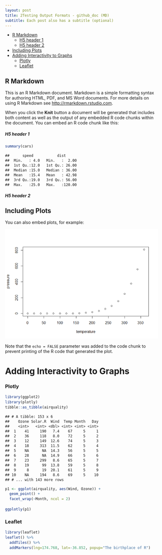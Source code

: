 ```yaml
---
layout: post
title: 2Testing Output Formats - github_doc (MD)
subtitle: Each post also has a subtitle (optional)
---
```


-   [R Markdown](#r-markdown)
    -   [H5 header 1](#h5-header-1)
    -   [H5 header 2](#h5-header-2)
-   [Including Plots](#including-plots)
-   [Adding Interactivity to Graphs](#adding-interactivity-to-graphs)
    -   [Plotly](#plotly)
    -   [Leaflet](#leaflet)

R Markdown
----------

This is an R Markdown document. Markdown is a simple formatting syntax for authoring HTML, PDF, and MS Word documents. For more details on using R Markdown see <http://rmarkdown.rstudio.com>.

When you click the **Knit** button a document will be generated that includes both content as well as the output of any embedded R code chunks within the document. You can embed an R code chunk like this:

##### H5 header 1

``` r
summary(cars)
```

    ##      speed           dist       
    ##  Min.   : 4.0   Min.   :  2.00  
    ##  1st Qu.:12.0   1st Qu.: 26.00  
    ##  Median :15.0   Median : 36.00  
    ##  Mean   :15.4   Mean   : 42.98  
    ##  3rd Qu.:19.0   3rd Qu.: 56.00  
    ##  Max.   :25.0   Max.   :120.00

##### H5 header 2

Including Plots
---------------

You can also embed plots, for example:

![](/img/20180312/pressure-1.png)

Note that the `echo = FALSE` parameter was added to the code chunk to prevent printing of the R code that generated the plot.

Adding Interactivity to Graphs
==============================

### Plotly

``` r
library(ggplot2)
library(plotly)
tibble::as_tibble(airquality)
```

    ## # A tibble: 153 x 6
    ##    Ozone Solar.R  Wind  Temp Month   Day
    ##    <int>   <int> <dbl> <int> <int> <int>
    ##  1    41     190   7.4    67     5     1
    ##  2    36     118   8.0    72     5     2
    ##  3    12     149  12.6    74     5     3
    ##  4    18     313  11.5    62     5     4
    ##  5    NA      NA  14.3    56     5     5
    ##  6    28      NA  14.9    66     5     6
    ##  7    23     299   8.6    65     5     7
    ##  8    19      99  13.8    59     5     8
    ##  9     8      19  20.1    61     5     9
    ## 10    NA     194   8.6    69     5    10
    ## # ... with 143 more rows

``` r
p1 <- ggplot(airquality, aes(Wind, Ozone)) +
  geom_point() +
  facet_wrap(~Month, ncol = 2)

ggplotly(p1)
```

<!--html_preserve-->

<script type="application/json" data-for="56cfec25a5">{"x":{"data":[{"x":[7.4,8,12.6,11.5,14.3,14.9,8.6,13.8,20.1,8.6,6.9,9.7,9.2,10.9,13.2,11.5,12,18.4,11.5,9.7,9.7,16.6,9.7,12,16.6,14.9,8,12,14.9,5.7,7.4],"y":[41,36,12,18,null,28,23,19,8,null,7,16,11,14,18,14,34,6,30,11,1,11,4,32,null,null,null,23,45,115,37],"text":["Wind:  7.4<br />Ozone:  41","Wind:  8.0<br />Ozone:  36","Wind: 12.6<br />Ozone:  12","Wind: 11.5<br />Ozone:  18","Wind: 14.3<br />Ozone:  NA","Wind: 14.9<br />Ozone:  28","Wind:  8.6<br />Ozone:  23","Wind: 13.8<br />Ozone:  19","Wind: 20.1<br />Ozone:   8","Wind:  8.6<br />Ozone:  NA","Wind:  6.9<br />Ozone:   7","Wind:  9.7<br />Ozone:  16","Wind:  9.2<br />Ozone:  11","Wind: 10.9<br />Ozone:  14","Wind: 13.2<br />Ozone:  18","Wind: 11.5<br />Ozone:  14","Wind: 12.0<br />Ozone:  34","Wind: 18.4<br />Ozone:   6","Wind: 11.5<br />Ozone:  30","Wind:  9.7<br />Ozone:  11","Wind:  9.7<br />Ozone:   1","Wind: 16.6<br />Ozone:  11","Wind:  9.7<br />Ozone:   4","Wind: 12.0<br />Ozone:  32","Wind: 16.6<br />Ozone:  NA","Wind: 14.9<br />Ozone:  NA","Wind:  8.0<br />Ozone:  NA","Wind: 12.0<br />Ozone:  23","Wind: 14.9<br />Ozone:  45","Wind:  5.7<br />Ozone: 115","Wind:  7.4<br />Ozone:  37"],"type":"scatter","mode":"markers","marker":{"autocolorscale":false,"color":"rgba(0,0,0,1)","opacity":1,"size":5.66929133858268,"symbol":"circle","line":{"width":1.88976377952756,"color":"rgba(0,0,0,1)"}},"hoveron":"points","showlegend":false,"xaxis":"x","yaxis":"y","hoverinfo":"text","frame":null},{"x":[8.6,9.7,16.1,9.2,8.6,14.3,9.7,6.9,13.8,11.5,10.9,9.2,8,13.8,11.5,14.9,20.7,9.2,11.5,10.3,6.3,1.7,4.6,6.3,8,8,10.3,11.5,14.9,8],"y":[null,null,null,null,null,null,29,null,71,39,null,null,23,null,null,21,37,20,12,13,null,null,null,null,null,null,null,null,null,null],"text":["Wind:  8.6<br />Ozone:  NA","Wind:  9.7<br />Ozone:  NA","Wind: 16.1<br />Ozone:  NA","Wind:  9.2<br />Ozone:  NA","Wind:  8.6<br />Ozone:  NA","Wind: 14.3<br />Ozone:  NA","Wind:  9.7<br />Ozone:  29","Wind:  6.9<br />Ozone:  NA","Wind: 13.8<br />Ozone:  71","Wind: 11.5<br />Ozone:  39","Wind: 10.9<br />Ozone:  NA","Wind:  9.2<br />Ozone:  NA","Wind:  8.0<br />Ozone:  23","Wind: 13.8<br />Ozone:  NA","Wind: 11.5<br />Ozone:  NA","Wind: 14.9<br />Ozone:  21","Wind: 20.7<br />Ozone:  37","Wind:  9.2<br />Ozone:  20","Wind: 11.5<br />Ozone:  12","Wind: 10.3<br />Ozone:  13","Wind:  6.3<br />Ozone:  NA","Wind:  1.7<br />Ozone:  NA","Wind:  4.6<br />Ozone:  NA","Wind:  6.3<br />Ozone:  NA","Wind:  8.0<br />Ozone:  NA","Wind:  8.0<br />Ozone:  NA","Wind: 10.3<br />Ozone:  NA","Wind: 11.5<br />Ozone:  NA","Wind: 14.9<br />Ozone:  NA","Wind:  8.0<br />Ozone:  NA"],"type":"scatter","mode":"markers","marker":{"autocolorscale":false,"color":"rgba(0,0,0,1)","opacity":1,"size":5.66929133858268,"symbol":"circle","line":{"width":1.88976377952756,"color":"rgba(0,0,0,1)"}},"hoveron":"points","showlegend":false,"xaxis":"x2","yaxis":"y","hoverinfo":"text","frame":null},{"x":[4.1,9.2,9.2,10.9,4.6,10.9,5.1,6.3,5.7,7.4,8.6,14.3,14.9,14.9,14.3,6.9,10.3,6.3,5.1,11.5,6.9,9.7,11.5,8.6,8,8.6,12,7.4,7.4,7.4,9.2],"y":[135,49,32,null,64,40,77,97,97,85,null,10,27,null,7,48,35,61,79,63,16,null,null,80,108,20,52,82,50,64,59],"text":["Wind:  4.1<br />Ozone: 135","Wind:  9.2<br />Ozone:  49","Wind:  9.2<br />Ozone:  32","Wind: 10.9<br />Ozone:  NA","Wind:  4.6<br />Ozone:  64","Wind: 10.9<br />Ozone:  40","Wind:  5.1<br />Ozone:  77","Wind:  6.3<br />Ozone:  97","Wind:  5.7<br />Ozone:  97","Wind:  7.4<br />Ozone:  85","Wind:  8.6<br />Ozone:  NA","Wind: 14.3<br />Ozone:  10","Wind: 14.9<br />Ozone:  27","Wind: 14.9<br />Ozone:  NA","Wind: 14.3<br />Ozone:   7","Wind:  6.9<br />Ozone:  48","Wind: 10.3<br />Ozone:  35","Wind:  6.3<br />Ozone:  61","Wind:  5.1<br />Ozone:  79","Wind: 11.5<br />Ozone:  63","Wind:  6.9<br />Ozone:  16","Wind:  9.7<br />Ozone:  NA","Wind: 11.5<br />Ozone:  NA","Wind:  8.6<br />Ozone:  80","Wind:  8.0<br />Ozone: 108","Wind:  8.6<br />Ozone:  20","Wind: 12.0<br />Ozone:  52","Wind:  7.4<br />Ozone:  82","Wind:  7.4<br />Ozone:  50","Wind:  7.4<br />Ozone:  64","Wind:  9.2<br />Ozone:  59"],"type":"scatter","mode":"markers","marker":{"autocolorscale":false,"color":"rgba(0,0,0,1)","opacity":1,"size":5.66929133858268,"symbol":"circle","line":{"width":1.88976377952756,"color":"rgba(0,0,0,1)"}},"hoveron":"points","showlegend":false,"xaxis":"x","yaxis":"y2","hoverinfo":"text","frame":null},{"x":[6.9,13.8,7.4,6.9,7.4,4.6,4,10.3,8,8.6,11.5,11.5,11.5,9.7,11.5,10.3,6.3,7.4,10.9,10.3,15.5,14.3,12.6,9.7,3.4,8,5.7,9.7,2.3,6.3,6.3],"y":[39,9,16,78,35,66,122,89,110,null,null,44,28,65,null,22,59,23,31,44,21,9,null,45,168,73,null,76,118,84,85],"text":["Wind:  6.9<br />Ozone:  39","Wind: 13.8<br />Ozone:   9","Wind:  7.4<br />Ozone:  16","Wind:  6.9<br />Ozone:  78","Wind:  7.4<br />Ozone:  35","Wind:  4.6<br />Ozone:  66","Wind:  4.0<br />Ozone: 122","Wind: 10.3<br />Ozone:  89","Wind:  8.0<br />Ozone: 110","Wind:  8.6<br />Ozone:  NA","Wind: 11.5<br />Ozone:  NA","Wind: 11.5<br />Ozone:  44","Wind: 11.5<br />Ozone:  28","Wind:  9.7<br />Ozone:  65","Wind: 11.5<br />Ozone:  NA","Wind: 10.3<br />Ozone:  22","Wind:  6.3<br />Ozone:  59","Wind:  7.4<br />Ozone:  23","Wind: 10.9<br />Ozone:  31","Wind: 10.3<br />Ozone:  44","Wind: 15.5<br />Ozone:  21","Wind: 14.3<br />Ozone:   9","Wind: 12.6<br />Ozone:  NA","Wind:  9.7<br />Ozone:  45","Wind:  3.4<br />Ozone: 168","Wind:  8.0<br />Ozone:  73","Wind:  5.7<br />Ozone:  NA","Wind:  9.7<br />Ozone:  76","Wind:  2.3<br />Ozone: 118","Wind:  6.3<br />Ozone:  84","Wind:  6.3<br />Ozone:  85"],"type":"scatter","mode":"markers","marker":{"autocolorscale":false,"color":"rgba(0,0,0,1)","opacity":1,"size":5.66929133858268,"symbol":"circle","line":{"width":1.88976377952756,"color":"rgba(0,0,0,1)"}},"hoveron":"points","showlegend":false,"xaxis":"x2","yaxis":"y2","hoverinfo":"text","frame":null},{"x":[6.9,5.1,2.8,4.6,7.4,15.5,10.9,10.3,10.9,9.7,14.9,15.5,6.3,10.9,11.5,6.9,13.8,10.3,10.3,8,12.6,9.2,10.3,10.3,16.6,6.9,13.2,14.3,8,11.5],"y":[96,78,73,91,47,32,20,23,21,24,44,21,28,9,13,46,18,13,24,16,13,23,36,7,14,30,null,14,18,20],"text":["Wind:  6.9<br />Ozone:  96","Wind:  5.1<br />Ozone:  78","Wind:  2.8<br />Ozone:  73","Wind:  4.6<br />Ozone:  91","Wind:  7.4<br />Ozone:  47","Wind: 15.5<br />Ozone:  32","Wind: 10.9<br />Ozone:  20","Wind: 10.3<br />Ozone:  23","Wind: 10.9<br />Ozone:  21","Wind:  9.7<br />Ozone:  24","Wind: 14.9<br />Ozone:  44","Wind: 15.5<br />Ozone:  21","Wind:  6.3<br />Ozone:  28","Wind: 10.9<br />Ozone:   9","Wind: 11.5<br />Ozone:  13","Wind:  6.9<br />Ozone:  46","Wind: 13.8<br />Ozone:  18","Wind: 10.3<br />Ozone:  13","Wind: 10.3<br />Ozone:  24","Wind:  8.0<br />Ozone:  16","Wind: 12.6<br />Ozone:  13","Wind:  9.2<br />Ozone:  23","Wind: 10.3<br />Ozone:  36","Wind: 10.3<br />Ozone:   7","Wind: 16.6<br />Ozone:  14","Wind:  6.9<br />Ozone:  30","Wind: 13.2<br />Ozone:  NA","Wind: 14.3<br />Ozone:  14","Wind:  8.0<br />Ozone:  18","Wind: 11.5<br />Ozone:  20"],"type":"scatter","mode":"markers","marker":{"autocolorscale":false,"color":"rgba(0,0,0,1)","opacity":1,"size":5.66929133858268,"symbol":"circle","line":{"width":1.88976377952756,"color":"rgba(0,0,0,1)"}},"hoveron":"points","showlegend":false,"xaxis":"x","yaxis":"y3","hoverinfo":"text","frame":null}],"layout":{"margin":{"t":37.9178082191781,"r":7.30593607305936,"b":40.1826484018265,"l":43.1050228310502},"plot_bgcolor":"rgba(235,235,235,1)","paper_bgcolor":"rgba(255,255,255,1)","font":{"color":"rgba(0,0,0,1)","family":"","size":14.6118721461187},"xaxis":{"domain":[0,0.489128071319852],"type":"linear","autorange":false,"tickmode":"array","range":[0.75,21.65],"ticktext":["5","10","15","20"],"tickvals":[5,10,15,20],"ticks":"outside","tickcolor":"rgba(51,51,51,1)","ticklen":3.65296803652968,"tickwidth":0.66417600664176,"showticklabels":true,"tickfont":{"color":"rgba(77,77,77,1)","family":"","size":11.689497716895},"tickangle":-0,"showline":false,"linecolor":null,"linewidth":0,"showgrid":true,"gridcolor":"rgba(255,255,255,1)","gridwidth":0.66417600664176,"zeroline":false,"anchor":"y3","title":"","titlefont":{"color":"rgba(0,0,0,1)","family":"","size":14.6118721461187},"hoverformat":".2f"},"annotations":[{"text":"Wind","x":0.5,"y":-0.0471841704718417,"showarrow":false,"ax":0,"ay":0,"font":{"color":"rgba(0,0,0,1)","family":"","size":14.6118721461187},"xref":"paper","yref":"paper","textangle":-0,"xanchor":"center","yanchor":"top","annotationType":"axis"},{"text":"Ozone","x":-0.0424005218525767,"y":0.5,"showarrow":false,"ax":0,"ay":0,"font":{"color":"rgba(0,0,0,1)","family":"","size":14.6118721461187},"xref":"paper","yref":"paper","textangle":-90,"xanchor":"right","yanchor":"center","annotationType":"axis"},{"text":"5","x":0.244564035659926,"y":1,"showarrow":false,"ax":0,"ay":0,"font":{"color":"rgba(26,26,26,1)","family":"","size":11.689497716895},"xref":"paper","yref":"paper","textangle":-0,"xanchor":"center","yanchor":"bottom"},{"text":"6","x":0.755435964340074,"y":1,"showarrow":false,"ax":0,"ay":0,"font":{"color":"rgba(26,26,26,1)","family":"","size":11.689497716895},"xref":"paper","yref":"paper","textangle":-0,"xanchor":"center","yanchor":"bottom"},{"text":"7","x":0.244564035659926,"y":0.627092846270929,"showarrow":false,"ax":0,"ay":0,"font":{"color":"rgba(26,26,26,1)","family":"","size":11.689497716895},"xref":"paper","yref":"paper","textangle":-0,"xanchor":"center","yanchor":"bottom"},{"text":"8","x":0.755435964340074,"y":0.627092846270929,"showarrow":false,"ax":0,"ay":0,"font":{"color":"rgba(26,26,26,1)","family":"","size":11.689497716895},"xref":"paper","yref":"paper","textangle":-0,"xanchor":"center","yanchor":"bottom"},{"text":"9","x":0.244564035659926,"y":0.293759512937595,"showarrow":false,"ax":0,"ay":0,"font":{"color":"rgba(26,26,26,1)","family":"","size":11.689497716895},"xref":"paper","yref":"paper","textangle":-0,"xanchor":"center","yanchor":"bottom"}],"yaxis":{"domain":[0.706240487062405,1],"type":"linear","autorange":false,"tickmode":"array","range":[-7.35,176.35],"ticktext":["0","50","100","150"],"tickvals":[8.88178419700125e-016,50,100,150],"ticks":"outside","tickcolor":"rgba(51,51,51,1)","ticklen":3.65296803652968,"tickwidth":0.66417600664176,"showticklabels":true,"tickfont":{"color":"rgba(77,77,77,1)","family":"","size":11.689497716895},"tickangle":-0,"showline":false,"linecolor":null,"linewidth":0,"showgrid":true,"gridcolor":"rgba(255,255,255,1)","gridwidth":0.66417600664176,"zeroline":false,"anchor":"x","title":"","titlefont":{"color":"rgba(0,0,0,1)","family":"","size":14.6118721461187},"hoverformat":".2f"},"shapes":[{"type":"rect","fillcolor":null,"line":{"color":null,"width":0,"linetype":[]},"yref":"paper","xref":"paper","x0":0,"x1":0.489128071319852,"y0":0.706240487062405,"y1":1},{"type":"rect","fillcolor":"rgba(217,217,217,1)","line":{"color":"transparent","width":0.66417600664176,"linetype":"solid"},"yref":"paper","xref":"paper","x0":0,"x1":0.489128071319852,"y0":1,"y1":1.06929133858268},{"type":"rect","fillcolor":null,"line":{"color":null,"width":0,"linetype":[]},"yref":"paper","xref":"paper","x0":0.510871928680148,"x1":1,"y0":0.706240487062405,"y1":1},{"type":"rect","fillcolor":"rgba(217,217,217,1)","line":{"color":"transparent","width":0.66417600664176,"linetype":"solid"},"yref":"paper","xref":"paper","x0":0.510871928680148,"x1":1,"y0":1,"y1":1.06929133858268},{"type":"rect","fillcolor":null,"line":{"color":null,"width":0,"linetype":[]},"yref":"paper","xref":"paper","x0":0,"x1":0.489128071319852,"y0":0.372907153729072,"y1":0.627092846270929},{"type":"rect","fillcolor":"rgba(217,217,217,1)","line":{"color":"transparent","width":0.66417600664176,"linetype":"solid"},"yref":"paper","xref":"paper","x0":0,"x1":0.489128071319852,"y0":0.627092846270929,"y1":0.696384184853606},{"type":"rect","fillcolor":null,"line":{"color":null,"width":0,"linetype":[]},"yref":"paper","xref":"paper","x0":0.510871928680148,"x1":1,"y0":0.372907153729072,"y1":0.627092846270929},{"type":"rect","fillcolor":"rgba(217,217,217,1)","line":{"color":"transparent","width":0.66417600664176,"linetype":"solid"},"yref":"paper","xref":"paper","x0":0.510871928680148,"x1":1,"y0":0.627092846270929,"y1":0.696384184853606},{"type":"rect","fillcolor":null,"line":{"color":null,"width":0,"linetype":[]},"yref":"paper","xref":"paper","x0":0,"x1":0.489128071319852,"y0":0,"y1":0.293759512937595},{"type":"rect","fillcolor":"rgba(217,217,217,1)","line":{"color":"transparent","width":0.66417600664176,"linetype":"solid"},"yref":"paper","xref":"paper","x0":0,"x1":0.489128071319852,"y0":0.293759512937595,"y1":0.363050851520272}],"xaxis2":{"type":"linear","autorange":false,"tickmode":"array","range":[0.75,21.65],"ticktext":["5","10","15","20"],"tickvals":[5,10,15,20],"ticks":"outside","tickcolor":"rgba(51,51,51,1)","ticklen":3.65296803652968,"tickwidth":0.66417600664176,"showticklabels":true,"tickfont":{"color":"rgba(77,77,77,1)","family":"","size":11.689497716895},"tickangle":-0,"showline":false,"linecolor":null,"linewidth":0,"showgrid":true,"domain":[0.510871928680148,1],"gridcolor":"rgba(255,255,255,1)","gridwidth":0.66417600664176,"zeroline":false,"anchor":"y3","title":"","titlefont":{"color":"rgba(0,0,0,1)","family":"","size":14.6118721461187},"hoverformat":".2f"},"yaxis2":{"type":"linear","autorange":false,"tickmode":"array","range":[-7.35,176.35],"ticktext":["0","50","100","150"],"tickvals":[8.88178419700125e-016,50,100,150],"ticks":"outside","tickcolor":"rgba(51,51,51,1)","ticklen":3.65296803652968,"tickwidth":0.66417600664176,"showticklabels":true,"tickfont":{"color":"rgba(77,77,77,1)","family":"","size":11.689497716895},"tickangle":-0,"showline":false,"linecolor":null,"linewidth":0,"showgrid":true,"domain":[0.372907153729072,0.627092846270929],"gridcolor":"rgba(255,255,255,1)","gridwidth":0.66417600664176,"zeroline":false,"anchor":"x","title":"","titlefont":{"color":"rgba(0,0,0,1)","family":"","size":14.6118721461187},"hoverformat":".2f"},"yaxis3":{"type":"linear","autorange":false,"tickmode":"array","range":[-7.35,176.35],"ticktext":["0","50","100","150"],"tickvals":[8.88178419700125e-016,50,100,150],"ticks":"outside","tickcolor":"rgba(51,51,51,1)","ticklen":3.65296803652968,"tickwidth":0.66417600664176,"showticklabels":true,"tickfont":{"color":"rgba(77,77,77,1)","family":"","size":11.689497716895},"tickangle":-0,"showline":false,"linecolor":null,"linewidth":0,"showgrid":true,"domain":[0,0.293759512937595],"gridcolor":"rgba(255,255,255,1)","gridwidth":0.66417600664176,"zeroline":false,"anchor":"x","title":"","titlefont":{"color":"rgba(0,0,0,1)","family":"","size":14.6118721461187},"hoverformat":".2f"},"showlegend":false,"legend":{"bgcolor":"rgba(255,255,255,1)","bordercolor":"transparent","borderwidth":1.88976377952756,"font":{"color":"rgba(0,0,0,1)","family":"","size":11.689497716895}},"hovermode":"closest"},"source":"A","attrs":{"56c462345d9":{"x":{},"y":{},"type":"ggplotly"}},"cur_data":"56c462345d9","visdat":{"56c462345d9":["function (y) ","x"]},"config":{"modeBarButtonsToAdd":[{"name":"Collaborate","icon":{"width":1000,"ascent":500,"descent":-50,"path":"M487 375c7-10 9-23 5-36l-79-259c-3-12-11-23-22-31-11-8-22-12-35-12l-263 0c-15 0-29 5-43 15-13 10-23 23-28 37-5 13-5 25-1 37 0 0 0 3 1 7 1 5 1 8 1 11 0 2 0 4-1 6 0 3-1 5-1 6 1 2 2 4 3 6 1 2 2 4 4 6 2 3 4 5 5 7 5 7 9 16 13 26 4 10 7 19 9 26 0 2 0 5 0 9-1 4-1 6 0 8 0 2 2 5 4 8 3 3 5 5 5 7 4 6 8 15 12 26 4 11 7 19 7 26 1 1 0 4 0 9-1 4-1 7 0 8 1 2 3 5 6 8 4 4 6 6 6 7 4 5 8 13 13 24 4 11 7 20 7 28 1 1 0 4 0 7-1 3-1 6-1 7 0 2 1 4 3 6 1 1 3 4 5 6 2 3 3 5 5 6 1 2 3 5 4 9 2 3 3 7 5 10 1 3 2 6 4 10 2 4 4 7 6 9 2 3 4 5 7 7 3 2 7 3 11 3 3 0 8 0 13-1l0-1c7 2 12 2 14 2l218 0c14 0 25-5 32-16 8-10 10-23 6-37l-79-259c-7-22-13-37-20-43-7-7-19-10-37-10l-248 0c-5 0-9-2-11-5-2-3-2-7 0-12 4-13 18-20 41-20l264 0c5 0 10 2 16 5 5 3 8 6 10 11l85 282c2 5 2 10 2 17 7-3 13-7 17-13z m-304 0c-1-3-1-5 0-7 1-1 3-2 6-2l174 0c2 0 4 1 7 2 2 2 4 4 5 7l6 18c0 3 0 5-1 7-1 1-3 2-6 2l-173 0c-3 0-5-1-8-2-2-2-4-4-4-7z m-24-73c-1-3-1-5 0-7 2-2 3-2 6-2l174 0c2 0 5 0 7 2 3 2 4 4 5 7l6 18c1 2 0 5-1 6-1 2-3 3-5 3l-174 0c-3 0-5-1-7-3-3-1-4-4-5-6z"},"click":"function(gd) { \n        // is this being viewed in RStudio?\n        if (location.search == '?viewer_pane=1') {\n          alert('To learn about plotly for collaboration, visit:\\n https://cpsievert.github.io/plotly_book/plot-ly-for-collaboration.html');\n        } else {\n          window.open('https://cpsievert.github.io/plotly_book/plot-ly-for-collaboration.html', '_blank');\n        }\n      }"}],"cloud":false},"highlight":{"on":"plotly_click","persistent":false,"dynamic":false,"selectize":false,"opacityDim":0.2,"selected":{"opacity":1}},"base_url":"https://plot.ly"},"evals":["config.modeBarButtonsToAdd.0.click"],"jsHooks":{"render":[{"code":"function(el, x) { var ctConfig = crosstalk.var('plotlyCrosstalkOpts').set({\"on\":\"plotly_click\",\"persistent\":false,\"dynamic\":false,\"selectize\":false,\"opacityDim\":0.2,\"selected\":{\"opacity\":1}}); }","data":null}]}}</script>
<!--/html_preserve-->
### Leaflet

``` r
library(leaflet)
leaflet() %>%
  addTiles() %>%
  addMarkers(lng=174.768, lat=-36.852, popup="The birthplace of R")
```

<!--html_preserve-->

<script type="application/json" data-for="htmlwidget-22023d07213a57477d32">{"x":{"options":{"crs":{"crsClass":"L.CRS.EPSG3857","code":null,"proj4def":null,"projectedBounds":null,"options":{}}},"calls":[{"method":"addTiles","args":["//{s}.tile.openstreetmap.org/{z}/{x}/{y}.png",null,null,{"minZoom":0,"maxZoom":18,"maxNativeZoom":null,"tileSize":256,"subdomains":"abc","errorTileUrl":"","tms":false,"continuousWorld":false,"noWrap":false,"zoomOffset":0,"zoomReverse":false,"opacity":1,"zIndex":null,"unloadInvisibleTiles":null,"updateWhenIdle":null,"detectRetina":false,"reuseTiles":false,"attribution":"&copy; <a href=\"http://openstreetmap.org\">OpenStreetMap<\/a> contributors, <a href=\"http://creativecommons.org/licenses/by-sa/2.0/\">CC-BY-SA<\/a>"}]},{"method":"addMarkers","args":[-36.852,174.768,null,null,null,{"clickable":true,"draggable":false,"keyboard":true,"title":"","alt":"","zIndexOffset":0,"opacity":1,"riseOnHover":false,"riseOffset":250},"The birthplace of R",null,null,null,null,null,null]}],"limits":{"lat":[-36.852,-36.852],"lng":[174.768,174.768]}},"evals":[],"jsHooks":[]}</script>
<!--/html_preserve-->
